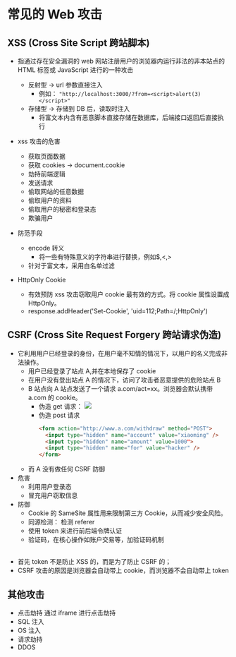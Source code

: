 # 常见的 Web 攻击

## XSS (Cross Site Script 跨站脚本)

- 指通过存在安全漏洞的 web 网站注册用户的浏览器内运行非法的非本站点的 HTML 标签或 JavaScript 进行的一种攻击

  - 反射型 -> url 参数直接注入
    - 例如：
      `"http://localhost:3000/?from=<script>alert(3)</script>"`
  - 存储型 -> 存储到 DB 后，读取时注⼊
    - 将富文本内含有恶意脚本直接存储在数据库，后端接口返回后直接执行

- xss 攻击的危害
  - 获取页面数据
  - 获取 cookies -> document.cookie
  - 劫持前端逻辑
  - 发送请求
  - 偷取网站的任意数据
  - 偷取用户的资料
  - 偷取用户的秘密和登录态
  - 欺骗用户
- 防范手段
  - encode 转义
    - 将一些有特殊意义的字符串进行替换，例如$,<,>
  - 针对于富文本，采用白名单过滤
- HttpOnly Cookie
  - 有效预防 xss 攻击窃取用户 cookie 最有效的方式。将 cookie 属性设置成 HttpOnly。
  - response.addHeader('Set-Cookie', 'uid=112;Path=/;HttpOnly')

## CSRF (Cross Site Request Forgery 跨站请求伪造)

- 它利用用户已经登录的身份，在用户毫不知情的情况下，以用户的名义完成非法操作。
  - 用户已经登录了站点 A,并在本地保存了 cookie
  - 在用户没有登出站点 A 的情况下，访问了攻击者恶意提供的危险站点 B
  - B 站点向 A 站点发送了一个请求 a.com/act=xx。浏览器会默认携带 a.com 的 cookie。
    - 伪造 get 请求： <image src="http://www.a.com/withdraw?amount=1000"/>
    - 伪造 post 请求
      ```html
      <form action="http://www.a.com/withdraw" method="POST">
        <input type="hidden" name="account" value="xiaoming" />
        <input type="hidden" name="amount" value=1000">
        <input type="hidden" name="for" value="hacker" />
      </form>
      ```
  - 而 A 没有做任何 CSRF 防御
- 危害
  - 利用用户登录态
  - 冒充用户窃取信息
- 防御
  - Cookie 的 SameSite 属性用来限制第三方 Cookie，从而减少安全风险。
  - 同源检测： 检测 referer
  - 使用 token 来进行前后端令牌认证
  - 验证码，在核心操作如账户交易等，加验证码机制

##

- 首先 token 不是防止 XSS 的，而是为了防止 CSRF 的；
- CSRF 攻击的原因是浏览器会自动带上 cookie，而浏览器不会自动带上 token

## 其他攻击

- 点击劫持 通过 iframe 进行点击劫持
- SQL 注入
- OS 注入
- 请求劫持
- DDOS
